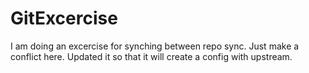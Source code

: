 # GitExcercise
I am doing an excercise for synching between repo sync. 
Just make a conflict here. 
Updated it so that it will create a config with upstream.

